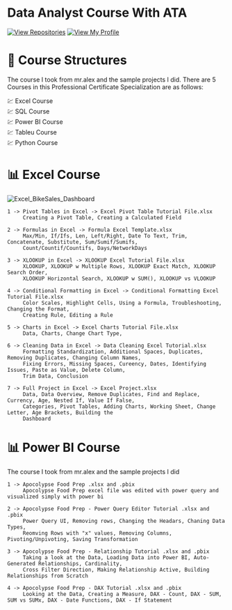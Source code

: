 # Data Analyst Course With ATA


[![View Repositories](https://img.shields.io/badge/View-My_Repositories-blue?logo=GitHub)](https://github.com/BariscanBilgen?tab=repositories)
[![View My Profile](https://img.shields.io/badge/View-My_Profile-green?logo=GitHub)](https://github.com/BariscanBilgen) 

# 📙 Course Structures
The course I took from mr.alex and the sample projects I did. There are 5 Courses in this Professional Certificate Specialization are as follows:

 💹 Excel Course <br>
 💹 SQL Course <br>
 💹 Power BI Course <br>
 💹 Tableu Course <br>
 💹 Python Course <br>

# 📊 Excel Course

![Excel_BikeSales_Dashboard](https://user-images.githubusercontent.com/91004987/220150875-267686bd-afc1-49d2-89ac-be17862c726b.PNG)
```
1 -> Pivot Tables in Excel -> Excel Pivot Table Tutorial File.xlsx
     Creating a Pivot Table, Creating a Calculated Field
```


```
2 -> Formulas in Excel -> Formula Excel Template.xlsx
     Max/Min, If/Ifs, Len, Left/Right, Date To Text, Trim, Concatenate, Substitute, Sum/Sumif/Sumifs, 
     Count/Countif/Countifs, Days/NetworkDays
```

```
3 -> XLOOKUP in Excel -> XLOOKUP Excel Tutorial File.xlsx
     XLOOKUP, XLOOKUP w Multiple Rows, XLOOKUP Exact Match, XLOOKUP Search Order, 
     XLOOKUP Horizontal Search, XLOOKUP w SUM(), XLOOKUP vs VLOOKUP
```

```
4 -> Conditional Formatting in Excel -> Conditional Formatting Excel Tutorial File.xlsx
     Color Scales, Highlight Cells, Using a Formula, Troubleshooting, Changing the Format, 
     Creating Rule, Editing a Rule
```

```
5 -> Charts in Excel -> Excel Charts Tutorial File.xlsx
     Data, Charts, Change Chart Type, 
```

```
6 -> Cleaning Data in Excel -> Data Cleaning Excel Tutorial.xlsx
     Formatting Standardization, Additional Spaces, Duplicates, Removing Duplicates, Changing Column Names, 
     Fixing Errors, Missing Spaces, Cureency, Dates, Identifying Issues, Paste as Value, Delete Column, 
     Trim Data, Conclusion
```

```
7 -> Full Project in Excel -> Excel Project.xlsx
     Data, Data Overview, Remove Duplicates, Find and Replace, Currency, Age, Nested If, Value If False, 
     Categories, Pivot Tables, Adding Charts, Working Sheet, Change Letter, Age Brackets, Building the 
     Dashboard
```

# 📊 Power BI Course
The course I took from mr.alex and the sample projects I did

```
1 -> Apocolypse Food Prep .xlsx and .pbix
     Apocolypse Food Prep excel file was edited with power query and visualized simply with power bi
```

```
2 -> Apocolypse Food Prep - Power Query Editor Tutorial .xlsx and .pbix
     Power Query UI, Removing rows, Changing the Headars, Chaning Data Types, 
     Reomving Rows with "x" values, Removing Columns, Pivoting/Unpivoting, Saving Transformation
```

```
3 -> Apocolypse Food Prep - Relationship Tutorial .xlsx and .pbix
     Taking a look at the Data, Loading Data into Power BI, Auto-Generated Relationships, Cardinality, 
     Cross Filter Direction, Making Relationship Active, Building Relationships from Scratch
```

```
4 -> Apocolypse Food Prep - DAX Tutorial .xlsx and .pbix
     Looking at the Data, Creating a Measure, DAX - Count, DAX - SUM, SUM vs SUMx, DAX - Date Functions, DAX - If Statement
```
